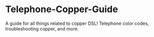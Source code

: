 # Telephone-Copper-Guide
A guide for all things related to copper DSL! Telephone color codes, troubleshooting copper, and more.
